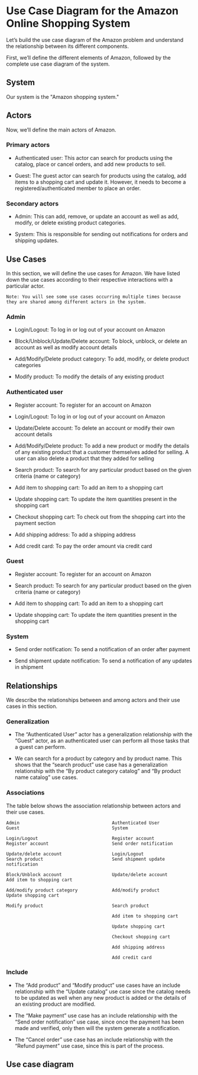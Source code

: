 # Use Case Diagram for the Amazon Online Shopping System
Let’s build the use case diagram of the Amazon problem and understand the relationship between its different components.

First, we’ll define the different elements of Amazon, followed by the complete use case diagram of the system.

## System
Our system is the "Amazon shopping system."

## Actors
Now, we’ll define the main actors of Amazon.

### Primary actors
- Authenticated user: This actor can search for products using the catalog, place or cancel orders, and add new products to sell.

- Guest: The guest actor can search for products using the catalog, add items to a shopping cart and update it. However, it needs to become a registered/authenticated member to place an order.

### Secondary actors
- Admin: This can add, remove, or update an account as well as add, modify, or delete existing product categories.

- System: This is responsible for sending out notifications for orders and shipping updates.

## Use Cases
In this section, we will define the use cases for Amazon. We have listed down the use cases according to their respective interactions with a particular actor.
```
Note: You will see some use cases occurring multiple times because they are shared among different actors in the system.
```
### Admin
- Login/Logout: To log in or log out of your account on Amazon

- Block/Unblock/Update/Delete account: To block, unblock, or delete an account as well as modify account details

- Add/Modify/Delete product category: To add, modify, or delete product categories

- Modify product: To modify the details of any existing product

### Authenticated user
- Register account: To register for an account on Amazon

- Login/Logout: To log in or log out of your account on Amazon

- Update/Delete account: To delete an account or modify their own account details

- Add/Modify/Delete product: To add a new product or modify the details of any existing product that a customer themselves added for selling. A user can also delete a product that they added for selling

- Search product: To search for any particular product based on the given criteria (name or category)

- Add item to shopping cart: To add an item to a shopping cart

- Update shopping cart: To update the item quantities present in the shopping cart

- Checkout shopping cart: To check out from the shopping cart into the payment section

- Add shipping address: To add a shipping address

- Add credit card: To pay the order amount via credit card

### Guest
- Register account: To register for an account on Amazon

- Search product: To search for any particular product based on the given criteria (name or category)

- Add item to shopping cart: To add an item to a shopping cart

- Update shopping cart: To update the item quantities present in the shopping cart

### System
- Send order notification: To send a notification of an order after payment

- Send shipment update notification: To send a notification of any updates in shipment
## Relationships
We describe the relationships between and among actors and their use cases in this section.

### Generalization
- The “Authenticated User” actor has a generalization relationship with the “Guest” actor, as an authenticated user can perform all those tasks that a guest can perform.

- We can search for a product by category and by product name. This shows that the “search product” use case has a generalization relationship with the “By product category catalog” and “By product name catalog” use cases.

### Associations
The table below shows the association relationship between actors and their use cases.

```
Admin                                   Authenticated User                                   Guest                                   System

Login/Logout                            Register account                                   Register account                        Send order notification

Update/delete account                   Login/Logout                                       Search product                          Send shipment update notification

Block/Unblock account                   Update/delete account                              Add item to shopping cart

Add/modify product category             Add/modify product                                 Update shopping cart

Modify product                          Search product

                                        Add item to shopping cart

                                        Update shopping cart

                                        Checkout shopping cart

                                        Add shipping address

                                        Add credit card
```
### Include
- The “Add product” and “Modify product” use cases have an include relationship with the “Update catalog” use case since the catalog needs to be updated as well when any new product is added or the details of an existing product are modified.

- The “Make payment” use case has an include relationship with the “Send order notification” use case, since once the payment has been made and verified, only then will the system generate a notification.

- The “Cancel order” use case has an include relationship with the “Refund payment” use case, since this is part of the process.

## Use case diagram
